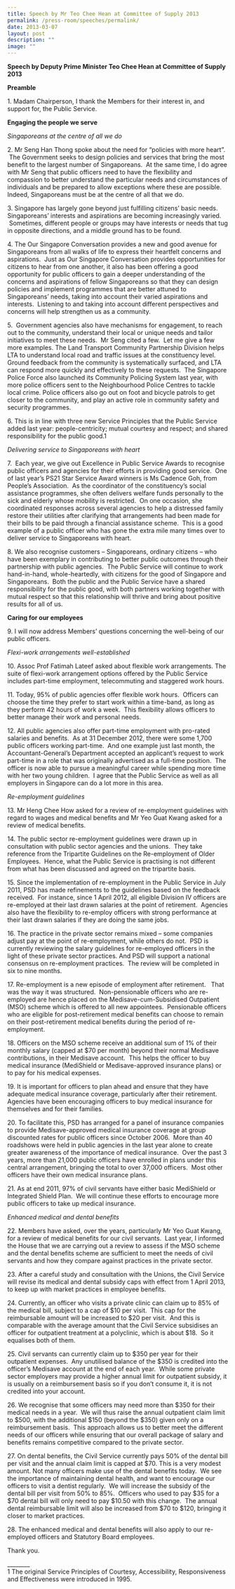 ```yaml
---
title: Speech by Mr Teo Chee Hean at Committee of Supply 2013
permalink: /press-room/speeches/permalink/
date: 2013-03-07
layout: post
description: ""
image: ""
---
```

**Speech by Deputy Prime Minister Teo Chee Hean at Committee of Supply 2013**

**Preamble**

1\. Madam Chairperson, I thank the Members for their interest in, and support for, the Public Service.

**Engaging the people we serve**

_Singaporeans at the centre of all we do_

2\. Mr Seng Han Thong spoke about the need for “policies with more heart”.  The Government seeks to design policies and services that bring the most benefit to the largest number of Singaporeans.  At the same time, I do agree with Mr Seng that public officers need to have the flexibility and compassion to better understand the particular needs and circumstances of individuals and be prepared to allow exceptions where these are possible. Indeed, Singaporeans must be at the centre of all that we do. 

3\. Singapore has largely gone beyond just fulfilling citizens’ basic needs.  Singaporeans’ interests and aspirations are becoming increasingly varied.  Sometimes, different people or groups may have interests or needs that tug in opposite directions, and a middle ground has to be found.

4\. The Our Singapore Conversation provides a new and good avenue for Singaporeans from all walks of life to express their heartfelt concerns and aspirations.  Just as Our Singapore Conversation provides opportunities for citizens to hear from one another, it also has been offering a good opportunity for public officers to gain a deeper understanding of the concerns and aspirations of fellow Singaporeans so that they can design policies and implement programmes that are better attuned to Singaporeans’ needs, taking into account their varied aspirations and interests.  Listening to and taking into account different perspectives and concerns will help strengthen us as a community.

5\.  Government agencies also have mechanisms for engagement, to reach out to the community, understand their local or unique needs and tailor initiatives to meet these needs.  Mr Seng cited a few.  Let me give a few more examples. The Land Transport Community Partnership Division helps LTA to understand local road and traffic issues at the constituency level.  Ground feedback from the community is systematically surfaced, and LTA can respond more quickly and effectively to these requests.  The Singapore Police Force also launched its Community Policing System last year, with more police officers sent to the Neighbourhood Police Centres to tackle local crime. Police officers also go out on foot and bicycle patrols to get closer to the community, and play an active role in community safety and security programmes. 

6\. This is in line with three new Service Principles that the Public Service added last year: people-centricity; mutual courtesy and respect; and shared responsibility for the public good.1

_Delivering service to Singaporeans with heart_

7\.  Each year, we give out Excellence in Public Service Awards to recognise public officers and agencies for their efforts in providing good service.  One of last year’s PS21 Star Service Award winners is Ms Cadence Goh, from People’s Association.  As the coordinator of the constituency’s social assistance programmes, she often delivers welfare funds personally to the sick and elderly whose mobility is restricted.  On one occasion, she coordinated responses across several agencies to help a distressed family restore their utilities after clarifying that arrangements had been made for their bills to be paid through a financial assistance scheme.  This is a good example of a public officer who has gone the extra mile many times over to deliver service to Singaporeans with heart.

8\. We also recognise customers – Singaporeans, ordinary citizens – who have been exemplary in contributing to better public outcomes through their partnership with public agencies.  The Public Service will continue to work hand-in-hand, whole-heartedly, with citizens for the good of Singapore and Singaporeans.  Both the public and the Public Service have a shared responsibility for the public good, with both partners working together with mutual respect so that this relationship will thrive and bring about positive results for all of us.

**Caring for our employees**

9\. I will now address Members’ questions concerning the well-being of our public officers.  

_Flexi-work arrangements well-established_

10\. Assoc Prof Fatimah Lateef asked about flexible work arrangements. The suite of flexi-work arrangement options offered by the Public Service includes part-time employment, telecommuting and staggered work hours.

11\. Today, 95% of public agencies offer flexible work hours.  Officers can choose the time they prefer to start work within a time-band, as long as they perform 42 hours of work a week.  This flexibility allows officers to better manage their work and personal needs. 

12\. All public agencies also offer part-time employment with pro-rated salaries and benefits.  As at 31 December 2012, there were some 1,700 public officers working part-time.  And one example just last month, the Accountant-General’s Department accepted an applicant’s request to work part-time in a role that was originally advertised as a full-time position.  The officer is now able to pursue a meaningful career while spending more time with her two young children.  I agree that the Public Service as well as all employers in Singapore can do a lot more in this area.

_Re-employment guidelines_

13\. Mr Heng Chee How asked for a review of re-employment guidelines with regard to wages and medical benefits and Mr Yeo Guat Kwang asked for a review of medical benefits.

14\. The public sector re-employment guidelines were drawn up in consultation with public sector agencies and the unions.  They take reference from the Tripartite Guidelines on the Re-employment of Older Employees.  Hence, what the Public Service is practising is not different from what has been discussed and agreed on the tripartite basis.

15\. Since the implementation of re-employment in the Public Service in July 2011, PSD has made refinements to the guidelines based on the feedback received.  For instance, since 1 April 2012, all eligible Division IV officers are re-employed at their last drawn salaries at the point of retirement.  Agencies also have the flexibility to re-employ officers with strong performance at their last drawn salaries if they are doing the same jobs.

16\. The practice in the private sector remains mixed – some companies adjust pay at the point of re-employment, while others do not.  PSD is currently reviewing the salary guidelines for re-employed officers in the light of these private sector practices. And PSD will support a national consensus on re-employment practices.  The review will be completed in six to nine months.

17\. Re-employment is a new episode of employment after retirement.   That was the way it was structured.  Non-pensionable officers who are re-employed are hence placed on the Medisave-cum-Subsidised Outpatient (MSO) scheme which is offered to all new appointees.  Pensionable officers who are eligible for post-retirement medical benefits can choose to remain on their post-retirement medical benefits during the period of re-employment.

18\. Officers on the MSO scheme receive an additional sum of 1% of their monthly salary (capped at $70 per month) beyond their normal Medisave contributions, in their Medisave account.  This helps the officer to buy medical insurance (MediShield or Medisave-approved insurance plans) or to pay for his medical expenses.

19\. It is important for officers to plan ahead and ensure that they have adequate medical insurance coverage, particularly after their retirement.  Agencies have been encouraging officers to buy medical insurance for themselves and for their families.

20\. To facilitate this, PSD has arranged for a panel of insurance companies to provide Medisave-approved medical insurance coverage at group discounted rates for public officers since October 2006.  More than 40 roadshows were held in public agencies in the last year alone to create greater awareness of the importance of medical insurance.  Over the past 3 years, more than 21,000 public officers have enrolled in plans under this central arrangement, bringing the total to over 37,000 officers.  Most other officers have their own medical insurance plans.

21\. As at end 2011, 97% of civil servants have either basic MediShield or Integrated Shield Plan.  We will continue these efforts to encourage more public officers to take up medical insurance.

_Enhanced medical and dental benefits_

22\. Members have asked, over the years, particularly Mr Yeo Guat Kwang, for a review of medical benefits for our civil servants.  Last year, I informed the House that we are carrying out a review to assess if the MSO scheme and the dental benefits scheme are sufficient to meet the needs of civil servants and how they compare against practices in the private sector.

23\. After a careful study and consultation with the Unions, the Civil Service will revise its medical and dental subsidy caps with effect from 1 April 2013, to keep up with market practices in employee benefits.

24\. Currently, an officer who visits a private clinic can claim up to 85% of the medical bill, subject to a cap of $10 per visit.  This cap for the reimbursable amount will be increased to $20 per visit.  And this is comparable with the average amount that the Civil Service subsidises an officer for outpatient treatment at a polyclinic, which is about $18.  So it equalises both of them.

25\. Civil servants can currently claim up to $350 per year for their outpatient expenses.  Any unutilised balance of the $350 is credited into the officer’s Medisave account at the end of each year.  While some private sector employers may provide a higher annual limit for outpatient subsidy, it is usually on a reimbursement basis so if you don’t consume it, it is not credited into your account.

26\. We recognise that some officers may need more than $350 for their medical needs in a year.  We will thus raise the annual outpatient claim limit to $500, with the additional $150 (beyond the $350) given only on a reimbursement basis.  This approach allows us to better meet the different needs of our officers while ensuring that our overall package of salary and benefits remains competitive compared to the private sector.

27\. On dental benefits, the Civil Service currently pays 50% of the dental bill per visit and the annual claim limit is capped at $70. This is a very modest amount. Not many officers make use of the dental benefits today.  We see the importance of maintaining dental health, and want to encourage our officers to visit a dentist regularly.  We will increase the subsidy of the dental bill per visit from 50% to 85%.  Officers who used to pay $35 for a $70 dental bill will only need to pay $10.50 with this change.  The annual dental reimbursable limit will also be increased from $70 to $120, bringing it closer to market practices.

28\. The enhanced medical and dental benefits will also apply to our re-employed officers and Statutory Board employees.

Thank you.

\_\_\_\_\_\_\_\_  
1 The original Service Principles of Courtesy, Accessibility, Responsiveness and Effectiveness were introduced in 1995.